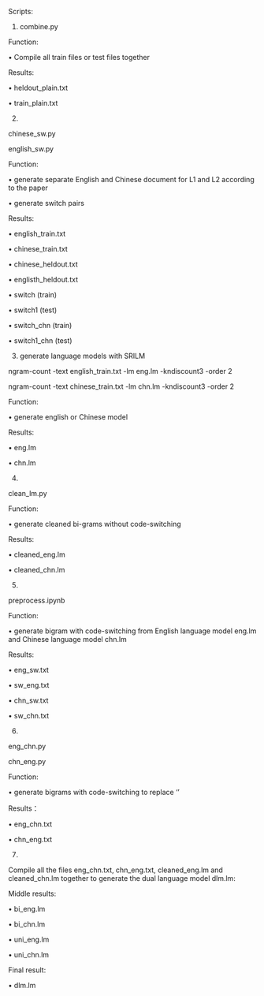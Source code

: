 Scripts:
1) combine.py

Function:

• Compile all train files or test files together

Results:

•	heldout_plain.txt

•	train_plain.txt

2) 

chinese_sw.py

english_sw.py

Function:

•	generate separate English and Chinese document for L1 and L2 according to the paper

•	generate switch pairs 

Results:

•	english_train.txt

•	chinese_train.txt

•	chinese_heldout.txt

•	englisth_heldout.txt

•	switch (train)

•	switch1 (test)

•	switch_chn (train)

•	switch1_chn (test)

3) generate language models with SRILM

ngram-count -text english_train.txt -lm eng.lm -kndiscount3 -order 2

ngram-count -text chinese_train.txt -lm chn.lm -kndiscount3 -order 2

Function:

•	generate english or Chinese model

Results:

•	eng.lm

•	chn.lm

4) 

clean_lm.py

Function:

•	generate cleaned bi-grams without code-switching

Results:

•	cleaned_eng.lm

•	cleaned_chn.lm

5)

preprocess.ipynb

Function:

•	generate bigram with code-switching from English language model eng.lm and Chinese language model chn.lm

Results:

•	eng_sw.txt

•	sw_eng.txt

•	chn_sw.txt

•	sw_chn.txt

6) 

eng_chn.py

chn_eng.py

Function:

•	generate bigrams with code-switching to replace ‘<sw>’
	
Results：

•	eng_chn.txt

•	chn_eng.txt

7) 

Compile all the files eng_chn.txt, chn_eng.txt, cleaned_eng.lm and cleaned_chn.lm together to generate the dual language model
dlm.lm:

Middle results:

•	bi_eng.lm

•	bi_chn.lm

•	uni_eng.lm

•	uni_chn.lm

Final result:

•	dlm.lm


